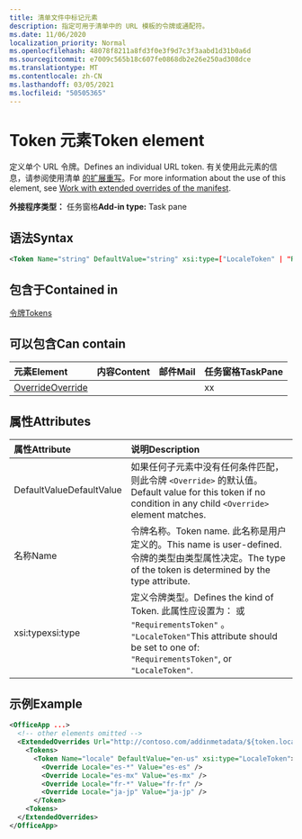 ```yaml
---
title: 清单文件中标记元素
description: 指定可用于清单中的 URL 模板的令牌或通配符。
ms.date: 11/06/2020
localization_priority: Normal
ms.openlocfilehash: 48078f8211a8fd3f0e3f9d7c3f3aabd1d31b0a6d
ms.sourcegitcommit: e7009c565b18c607fe0868db2e26e250ad308dce
ms.translationtype: MT
ms.contentlocale: zh-CN
ms.lasthandoff: 03/05/2021
ms.locfileid: "50505365"
---
```

# <a name="token-element"></a><span data-ttu-id="7d281-103">Token 元素</span><span class="sxs-lookup"><span data-stu-id="7d281-103">Token element</span></span>

<span data-ttu-id="7d281-104">定义单个 URL 令牌。</span><span class="sxs-lookup"><span data-stu-id="7d281-104">Defines an individual URL token.</span></span> <span data-ttu-id="7d281-105">有关使用此元素的信息，请参阅使用清单 [的扩展重写](../../develop/extended-overrides.md)。</span><span class="sxs-lookup"><span data-stu-id="7d281-105">For more information about the use of this element, see [Work with extended overrides of the manifest](../../develop/extended-overrides.md).</span></span>

<span data-ttu-id="7d281-106">**外接程序类型：** 任务窗格</span><span class="sxs-lookup"><span data-stu-id="7d281-106">**Add-in type:** Task pane</span></span>

## <a name="syntax"></a><span data-ttu-id="7d281-107">语法</span><span class="sxs-lookup"><span data-stu-id="7d281-107">Syntax</span></span>

```XML
<Token Name="string" DefaultValue="string" xsi:type=["LocaleToken" | "RequirementsToken"] ></Token>
```

## <a name="contained-in"></a><span data-ttu-id="7d281-108">包含于</span><span class="sxs-lookup"><span data-stu-id="7d281-108">Contained in</span></span>

[<span data-ttu-id="7d281-109">令牌</span><span class="sxs-lookup"><span data-stu-id="7d281-109">Tokens</span></span>](tokens.md)

## <a name="can-contain"></a><span data-ttu-id="7d281-110">可以包含</span><span class="sxs-lookup"><span data-stu-id="7d281-110">Can contain</span></span>

|<span data-ttu-id="7d281-111">元素</span><span class="sxs-lookup"><span data-stu-id="7d281-111">Element</span></span>|<span data-ttu-id="7d281-112">内容</span><span class="sxs-lookup"><span data-stu-id="7d281-112">Content</span></span>|<span data-ttu-id="7d281-113">邮件</span><span class="sxs-lookup"><span data-stu-id="7d281-113">Mail</span></span>|<span data-ttu-id="7d281-114">任务窗格</span><span class="sxs-lookup"><span data-stu-id="7d281-114">TaskPane</span></span>|
|:-----|:-----|:-----|:-----|
|[<span data-ttu-id="7d281-115">Override</span><span class="sxs-lookup"><span data-stu-id="7d281-115">Override</span></span>](override.md)|||<span data-ttu-id="7d281-116">x</span><span class="sxs-lookup"><span data-stu-id="7d281-116">x</span></span>|

## <a name="attributes"></a><span data-ttu-id="7d281-117">属性</span><span class="sxs-lookup"><span data-stu-id="7d281-117">Attributes</span></span>

|<span data-ttu-id="7d281-118">属性</span><span class="sxs-lookup"><span data-stu-id="7d281-118">Attribute</span></span>|<span data-ttu-id="7d281-119">说明</span><span class="sxs-lookup"><span data-stu-id="7d281-119">Description</span></span>|
|:-----|:-----|
|<span data-ttu-id="7d281-120">DefaultValue</span><span class="sxs-lookup"><span data-stu-id="7d281-120">DefaultValue</span></span>|<span data-ttu-id="7d281-121">如果任何子元素中没有任何条件匹配，则此令牌 `<Override>` 的默认值。</span><span class="sxs-lookup"><span data-stu-id="7d281-121">Default value for this token if no condition in any child `<Override>` element matches.</span></span>|
|<span data-ttu-id="7d281-122">名称</span><span class="sxs-lookup"><span data-stu-id="7d281-122">Name</span></span>|<span data-ttu-id="7d281-123">令牌名称。</span><span class="sxs-lookup"><span data-stu-id="7d281-123">Token name.</span></span> <span data-ttu-id="7d281-124">此名称是用户定义的。</span><span class="sxs-lookup"><span data-stu-id="7d281-124">This name is user-defined.</span></span> <span data-ttu-id="7d281-125">令牌的类型由类型属性决定。</span><span class="sxs-lookup"><span data-stu-id="7d281-125">The type of the token is determined by the type attribute.</span></span>|
|<span data-ttu-id="7d281-126">xsi:type</span><span class="sxs-lookup"><span data-stu-id="7d281-126">xsi:type</span></span>|<span data-ttu-id="7d281-127">定义令牌类型。</span><span class="sxs-lookup"><span data-stu-id="7d281-127">Defines the kind of Token.</span></span> <span data-ttu-id="7d281-128">此属性应设置为： 或 `"RequirementsToken"` 。 `"LocaleToken"`</span><span class="sxs-lookup"><span data-stu-id="7d281-128">This attribute should be set to one of:  `"RequirementsToken"`,  or  `"LocaleToken"`.</span></span>|

## <a name="example"></a><span data-ttu-id="7d281-129">示例</span><span class="sxs-lookup"><span data-stu-id="7d281-129">Example</span></span>

```XML
<OfficeApp ...>
  <!-- other elements omitted -->
  <ExtendedOverrides Url="http://contoso.com/addinmetadata/${token.locale}/extended-manifest-overrides.json">
    <Tokens>
      <Token Name="locale" DefaultValue="en-us" xsi:type="LocaleToken">
        <Override Locale="es-*" Value="es-es" />
        <Override Locale="es-mx" Value="es-mx" />
        <Override Locale="fr-*" Value="fr-fr" />
        <Override Locale="ja-jp" Value="ja-jp" />
      </Token>
    <Tokens>
  </ExtendedOverrides>
</OfficeApp>
```